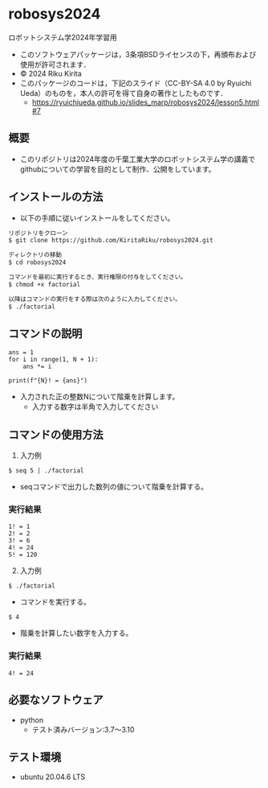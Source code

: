 # robosys2024
ロボットシステム学2024年学習用


- このソフトウェアパッケージは，3条項BSDライセンスの下，再頒布および使用が許可されます．
- © 2024 Riku Kirita
- このパッケージのコードは，下記のスライド（CC-BY-SA 4.0 by Ryuichi Ueda）のものを，本人の許可を得て自身の著作としたものです．
	- https://ryuichiueda.github.io/slides_marp/robosys2024/lesson5.html#7

## 概要

- このリポジトリは2024年度の千葉工業大学のロボットシステム学の講義で
githubについての学習を目的として制作、公開をしています。

## インストールの方法

- 以下の手順に従いインストールをしてください。

```bash
リポジトリをクローン
$ git clone https://github.com/KiritaRiku/robosys2024.git

ディレクトリの移動
$ cd robosys2024

コマンドを最初に実行するとき、実行権限の付与をしてください。
$ chmod +x factorial

以降はコマンドの実行をする際は次のように入力してください。
$ ./factorial
```

## コマンドの説明 

```
ans = 1
for i in range(1, N + 1):
    ans *= i

print(f"{N}! = {ans}")
```
- 入力された正の整数Nについて階乗を計算します。
	- 入力する数字は半角で入力してください

## コマンドの使用方法

1. 入力例
```
$ seq 5 | ./factorial
```
- seqコマンドで出力した数列の値について階乗を計算する。

### 実行結果
```
1! = 1
2! = 2
3! = 6
4! = 24
5! = 120
```

2. 入力例

```
$ ./factorial
```
- コマンドを実行する。

```
$ 4
```
- 階乗を計算したい数字を入力する。

### 実行結果

```
4! = 24
```

## 必要なソフトウェア
- python
	- テスト済みバージョン:3.7～3.10

## テスト環境
- ubuntu 20.04.6 LTS
